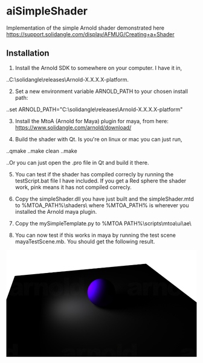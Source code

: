 # aiSimpleShader
Implementation of the simple Arnold shader demonstrated here https://support.solidangle.com/display/AFMUG/Creating+a+Shader

## Installation
1. Install the Arnold SDK to somewhere on your computer. I have it in,

..C:\solidangle\releases\Arnold-X.X.X.X-platform.

2. Set a new environment variable ARNOLD_PATH to your chosen install path:

..set ARNOLD_PATH="C:\solidangle\releases\Arnold-X.X.X.X-platform"

3. Install the MtoA (Arnold for Maya) plugin for maya, from here: https://www.solidangle.com/arnold/download/

4. Build the shader with Qt. Is you're on linux or mac you can just run,

..qmake
..make clean
..make

..Or you can just open the .pro file in Qt and build it there.

5. You can test if the shader has compiled correcly by running the testScript.bat file I have included. If you get a Red sphere the shader work, pink means it has not compiled correcly.

6. Copy the simpleShader.dll you have just built and the simpleShader.mtd to %MTOA_PATH%\shaders\ where %MTOA_PATH% is wherever you installed the Arnold maya plugin.

7. Copy the mySimpleTemplate.py to %MTOA PATH%\scripts\mtoa\ui\ae\

8. You can now test if this works in maya by running the test scene mayaTestScene.mb. You should get the following result.

![alt tag](https://github.com/DeclanRussell/aiSimpleShader/blob/master/images/exampleRender.png)
